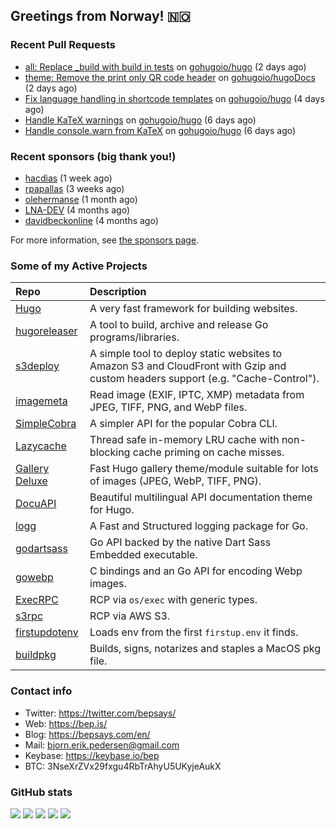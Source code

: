 ## Greetings from Norway! 🇳🇴

### Recent Pull Requests

- [all: Replace _build with build in tests](https://github.com/gohugoio/hugo/pull/13771) on [gohugoio/hugo](https://github.com/gohugoio/hugo) (2 days ago)
- [theme: Remove the print only QR code header](https://github.com/gohugoio/hugoDocs/pull/3095) on [gohugoio/hugoDocs](https://github.com/gohugoio/hugoDocs) (2 days ago)
- [Fix language handling in shortcode templates](https://github.com/gohugoio/hugo/pull/13768) on [gohugoio/hugo](https://github.com/gohugoio/hugo) (4 days ago)
- [Handle KaTeX warnings](https://github.com/gohugoio/hugo/pull/13760) on [gohugoio/hugo](https://github.com/gohugoio/hugo) (6 days ago)
- [Handle console.warn from KaTeX](https://github.com/gohugoio/hugo/pull/13759) on [gohugoio/hugo](https://github.com/gohugoio/hugo) (6 days ago)

### Recent sponsors (big thank you!)

- [hacdias](https://github.com/hacdias) (1 week ago)
- [rpapallas](https://github.com/rpapallas) (3 weeks ago)
- [olehermanse](https://github.com/olehermanse) (1 month ago)
- [LNA-DEV](https://github.com/LNA-DEV) (4 months ago)
- [davidbeckonline](https://github.com/davidbeckonline) (4 months ago)

For more information, see [the sponsors page](https://github.com/sponsors/bep/).

### Some of my Active Projects

| Repo  | Description |
| :---------------------------------------- | :------------------------------------------- |
| [Hugo](https://github.com/gohugoio/hugo)|A very fast framework for building websites. |
| [hugoreleaser](https://github.com/gohugoio/hugoreleaser)| A tool to build, archive and release Go programs/libraries.  |
| [s3deploy](https://github.com/bep/s3deploy)| A simple tool to deploy static websites to Amazon S3 and CloudFront with Gzip and custom headers support (e.g. "Cache-Control").|
| [imagemeta](https://github.com/bep/imagemeta)| Read image (EXIF, IPTC, XMP) metadata from JPEG, TIFF, PNG, and WebP files.|
| [SimpleCobra](https://github.com/bep/simplecobra)|A simpler API for the popular Cobra CLI.|
| [Lazycache](https://github.com/bep/lazycache)| Thread safe in-memory LRU cache with non-blocking cache priming on cache misses.  |
| [Gallery Deluxe](https://github.com/bep/gallerydeluxe)|Fast Hugo gallery theme/module suitable for lots of images (JPEG, WebP, TIFF, PNG).|
| [DocuAPI](https://github.com/bep/docuapi)| Beautiful multilingual API documentation theme for Hugo.  |
| [logg](https://github.com/bep/logg)| A Fast and Structured logging package for Go.  |
| [godartsass](https://github.com/bep/godartsass)| Go API backed by the native Dart Sass Embedded executable. |
| [gowebp](https://github.com/bep/gowebp)|C bindings and an Go API for encoding Webp images. |
| [ExecRPC](https://github.com/bep/execrpc)|RCP via `os/exec` with generic types.  |
| [s3rpc](https://github.com/bep/s3rpc)|RCP via AWS S3.|
| [firstupdotenv](https://github.com/bep/firstupdotenv)|Loads env from the first `firstup.env` it finds. |
| [buildpkg](https://github.com/bep/buildpkg)| Builds, signs, notarizes and staples a MacOS pkg file. |

### Contact info
- Twitter: https://twitter.com/bepsays/
- Web: https://bep.is/
- Blog: https://bepsays.com/en/
- Mail: bjorn.erik.pedersen@gmail.com
- Keybase: https://keybase.io/bep
- BTC: 3NseXrZVx29fxgu4RbTrAhyU5UKyjeAukX


### GitHub stats

![](https://github-profile-summary-cards.vercel.app/api/cards/profile-details?username=bep&theme=github)
![](https://github-profile-summary-cards.vercel.app/api/cards/repos-per-language?username=bep&theme=github)
![](https://github-profile-summary-cards.vercel.app/api/cards/most-commit-language?username=bep&theme=github)
![](https://github-profile-summary-cards.vercel.app/api/cards/stats?username=bep&theme=github)
![](https://github-profile-summary-cards.vercel.app/api/cards/productive-time?username=bep&theme=github)
